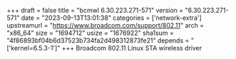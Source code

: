 +++
draft = false
title = "bcmwl 6.30.223.271-571"
version = "6.30.223.271-571"
date = "2023-09-13T13:01:38"
categories = ['network-extra']
upstreamurl = "https://www.broadcom.com/support/802.11"
arch = "x86_64"
size = "1694712"
usize = "1676922"
sha1sum = "4f86893bf04b6d37523b734fa2d498312873fe21"
depends = "['kernel=6.5.3-1']"
+++
Broadcom 802.11 Linux STA wireless driver